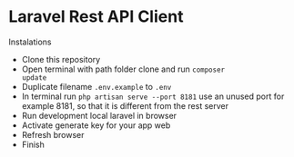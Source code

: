 # Laravel Rest API Client

Instalations
- Clone this repository
- Open terminal with path folder clone and run
<code>composer update</code>
- Duplicate filename <code>.env.example</code> to <code>.env</code>
- In terminal run <code>php artisan serve --port 8181</code> use an unused port for example 8181, so that it is different from the rest server
- Run development local laravel in browser
- Activate generate key for your app web
- Refresh browser
- Finish
